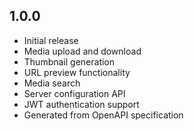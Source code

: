 ## 1.0.0

* Initial release
* Media upload and download
* Thumbnail generation
* URL preview functionality
* Media search
* Server configuration API
* JWT authentication support
* Generated from OpenAPI specification
